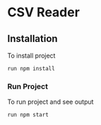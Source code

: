 # CSV Reader

## Installation

To install project

```
run npm install
```

### Run Project

To run project and see output

```
run npm start
```
